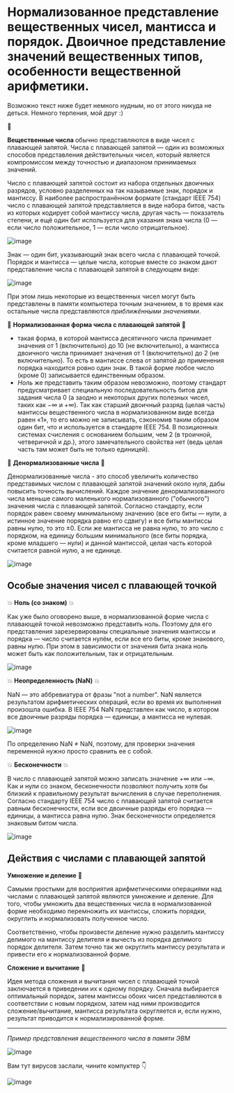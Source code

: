 # Нормализованное представление вещественных чисел, мантисса и порядок. Двоичное представление значений вещественных типов, особенности вещественной арифметики.

Возможно текст ниже будет немного нудным, но от этого никуда не деться. Немного терпения, мой друг :) 

:sparkling_heart:

**Вещественные числа** обычно представляются в виде чисел с плавающей запятой. Числа с плавающей запятой — один из возможных способов представления действительных чисел, который является компромиссом между точностью и диапазоном принимаемых значений. 

Число с плавающей запятой состоит из набора отдельных двоичных разрядов, условно разделенных на так называемые знак, порядок и мантиссу. В наиболее распространённом формате (стандарт IEEE 754) число с плавающей запятой представляется в виде набора битов, часть из которых кодирует собой мантиссу числа, другая часть — показатель степени, и ещё один бит используется для указания знака числа (0 — если число положительное, 1 — если число отрицательное).

![image](https://user-images.githubusercontent.com/101891316/163397930-b4f7f71b-2eb8-47d7-924e-083ab1f60ea8.png)

Знак — один бит, указывающий знак всего числа с плавающей точкой. Порядок и мантисса — целые числа, которые вместе со знаком дают представление числа с плавающей запятой в следующем виде:

![image](https://user-images.githubusercontent.com/101891316/163397641-4b3a9138-d4e4-4a8e-8ad7-47e8fe608454.png)

При этом лишь некоторые из вещественных чисел могут быть представлены в памяти компьютера точным значением, в то время как остальные числа представляются *приближёнными значениями*.

:star2: **Нормализованная форма числа с плавающей запятой** :star2:
- такая форма, в которой мантисса десятичного числа принимает значения от 1 (включительно) до 10 (не включительно), а мантисса двоичного числа принимает значения от 1 (включительно) до 2 (не включительно). То есть в мантиссе слева от запятой до применения порядка находится ровно один знак. В такой форме любое число (кроме 0) записывается единственным образом. 
- *Ноль* же представить таким образом невозможно, поэтому стандарт предусматривает специальную последовательность битов для задания числа 0 (а заодно и некоторых других полезных чисел, таких как −∞ и +∞). Так как старший двоичный разряд (целая часть) мантиссы вещественного числа в нормализованном виде всегда равен «1», то его можно не записывать, сэкономив таким образом один бит, что и используется в стандарте IEEE 754. В позиционных системах счисления с основанием большим, чем 2 (в троичной, четверичной и др.), этого замечательного свойства нет (ведь целая часть там может быть не только единицей).

:star2: **Денормализованные числа** :star2:

Денормализованные числа - это способ увеличить количество представимых числом с плавающей запятой значений около нуля, дабы повысить точность вычислений. Каждое значение денормализованного числа меньше самого маленького нормализованного ("обычного") значения числа с плавающей запятой. Согласно стандарту, если порядок равен своему минимальному значению (все его биты — нули, а истинное значение порядка равно его сдвигу) и все биты мантиссы равны нулю, то это ±0. Если же мантисса не равна нулю, то это число с порядком, на единицу большим минимального (все биты порядка, кроме младшего — нули) и данной мантиссой, целая часть которой считается равной нулю, а не единице.

![image](https://user-images.githubusercontent.com/101891316/163407788-98db775b-f930-40fb-8608-32d97a0f6448.png)

## Особые значения чисел с плавающей точкой

:boom: **Ноль (со знаком)** :boom:

Как уже было оговорено выше, в нормализованной форме числа с плавающей точкой невозможно представить ноль. Поэтому для его представления зарезервированы специальные значения мантиссы и порядка — число считается нулём, если все его биты, кроме знакового, равны нулю. При этом в зависимости от значения бита знака ноль может быть как положительным, так и отрицательным.

![image](https://user-images.githubusercontent.com/101891316/163408345-d753f925-fcf2-4a8a-9193-78bdb8bc47eb.png)

:boom: **Неопределенность (NaN)** :boom:

NaN — это аббревиатура от фразы "not a number". NaN является результатом арифметических операций, если во время их выполнения произошла ошибка. В IEEE 754 NaN представлен как число, в котором все двоичные разряды порядка — единицы, а мантисса не нулевая.

![image](https://user-images.githubusercontent.com/101891316/163408865-98604078-226d-4b2b-bf25-535edb51ba3b.png)

По определению NaN ≠ NaN, поэтому, для проверки значения переменной нужно просто сравнить ее с собой.

:boom: **Бесконечности** :boom:

В число с плавающей запятой можно записать значение +∞ или −∞. Как и нули со знаком, бесконечности позволяют получить хотя бы близкий к правильному результат вычисления в случае переполнения. Согласно стандарту IEEE 754 число с плавающей запятой считается равным бесконечности, если все двоичные разряды его порядка — единицы, а мантисса равна нулю. Знак бесконечности определяется знаковым битом числа.

![image](https://user-images.githubusercontent.com/101891316/163409251-6ab148ee-caae-483c-bb89-9ddbf4e66d71.png)

## Действия с числами с плавающей запятой

**Умножение и деление** :cop:

Самыми простыми для восприятия арифметическими операциями над числами с плавающей запятой являются умножение и деление. Для того, чтобы умножить два вещественных числа в нормализованной форме необходимо перемножить их мантиссы, сложить порядки, округлить и нормализовать полученное число.

Соответственно, чтобы произвести деление нужно разделить мантиссу делимого на мантиссу делителя и вычесть из порядка делимого порядок делителя. Затем точно так же округлить мантиссу результата и привести его к нормализованной форме.

**Сложение и вычитание** :cop:

Идея метода сложения и вычитания чисел с плавающей точкой заключается в приведении их к одному порядку. Сначала выбирается оптимальный порядок, затем мантиссы обоих чисел представляются в соответствии с новым порядком, затем над ними производится сложение/вычитание, мантисса результата округляется и, если нужно, результат приводится к нормализированной форме.

------------------------------------------------------------------------------------------------------------------------

*Пример представления вещественного числа в памяти ЭВМ*

![image](https://user-images.githubusercontent.com/101891316/163410614-0274cc64-6f8b-4be3-89d2-9e40ab40bcd6.png)

Вам тут вирусов заслали, чините компуктер :point_down:

![image](https://user-images.githubusercontent.com/101891316/163410948-33593162-bdb4-46c2-be2c-3f71d68cd6b8.png)

